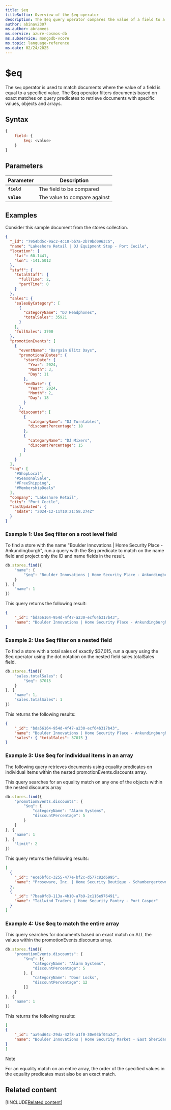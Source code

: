 ```yaml
---
title: $eq
titleSuffix: Overview of the $eq operator
description: The $eq query operator compares the value of a field to a specified value
author: abinav2307
ms.author: abramees
ms.service: azure-cosmos-db
ms.subservice: mongodb-vcore
ms.topic: language-reference
ms.date: 02/24/2025
---
```


# $eq

The `$eq` operator is used to match documents where the value of a field is equal to a specified value. The $eq operator filters documents based on exact matches on query predicates to retrieve documents with specific values, objects and arrays.

## Syntax

```javascript
{
    field: {
        $eq: <value>
    }
}
```

## Parameters

| Parameter | Description |
| --- | --- |
| **`field`** | The field to be compared|
| **`value`** | The value to compare against|

## Examples

Consider this sample document from the stores collection.

```json
{
  "_id": "7954bd5c-9ac2-4c10-bb7a-2b79bd0963c5",
  "name": "Lakeshore Retail | DJ Equipment Stop - Port Cecile",
  "location": {
    "lat": 60.1441,
    "lon": -141.5012
  },
  "staff": {
    "totalStaff": {
      "fullTime": 2,
      "partTime": 0
    }
  },
  "sales": {
    "salesByCategory": [
      {
        "categoryName": "DJ Headphones",
        "totalSales": 35921
      }
    ],
    "fullSales": 3700
  },
  "promotionEvents": [
    {
      "eventName": "Bargain Blitz Days",
      "promotionalDates": {
        "startDate": {
          "Year": 2024,
          "Month": 3,
          "Day": 11
        },
        "endDate": {
          "Year": 2024,
          "Month": 2,
          "Day": 18
        }
      },
      "discounts": [
        {
          "categoryName": "DJ Turntables",
          "discountPercentage": 18
        },
        {
          "categoryName": "DJ Mixers",
          "discountPercentage": 15
        }
      ]
    }
  ],
  "tag": [
    "#ShopLocal",
    "#SeasonalSale",
    "#FreeShipping",
    "#MembershipDeals"
  ],
  "company": "Lakeshore Retail",
  "city": "Port Cecile",
  "lastUpdated": {
    "$date": "2024-12-11T10:21:58.274Z"
  }
}
```

### Example 1: Use $eq filter on a root level field

To find a store with the name "Boulder Innovations | Home Security Place - Ankundingburgh", run a query with the $eq predicate to match on the name field and project only the ID and name fields in the result.

```javascript
db.stores.find({
    "name": {
        "$eq": "Boulder Innovations | Home Security Place - Ankundingburgh"
    }
}, {
    "name": 1
})
```

This query returns the following result:

```json
{
    "_id": "bda56164-954d-4f47-a230-ecf64b317b43",
    "name": "Boulder Innovations | Home Security Place - Ankundingburgh"
}
```

### Example 2: Use $eq filter on a nested field

To find a store with a total sales of exactly $37,015, run a query using the $eq operator using the dot notation on the nested field sales.totalSales field.

```javascript
db.stores.find({
    "sales.totalSales": {
        "$eq": 37015
    }
}, {
    "name": 1,
    "sales.totalSales": 1
})
```

This returns the following results:
```json
{
    "_id": "bda56164-954d-4f47-a230-ecf64b317b43",
    "name": "Boulder Innovations | Home Security Place - Ankundingburgh",
    "sales": { "totalSales": 37015 }
}
```

### Example 3: Use $eq for individual items in an array

The following query retrieves documents using equality predicates on individual items within the nested promotionEvents.discounts array. 

This query searches for an equality match on any one of the objects within the nested discounts array

```javascript
db.stores.find({
    "promotionEvents.discounts": {
        "$eq": {
            "categoryName": "Alarm Systems",
            "discountPercentage": 5
        }
    }
}, {
    "name": 1
}, {
    "limit": 2
})
```

This query returns the following results:
```json
[
  {
    "_id": "ece5bf6c-3255-477e-bf2c-d577c82d6995",
    "name": "Proseware, Inc. | Home Security Boutique - Schambergertown"
  },
  {
    "_id": "7baa8fd8-113a-4b10-a7b9-2c116e976491",
    "name": "Tailwind Traders | Home Security Pantry - Port Casper"
  }
]
```

### Example 4: Use $eq to match the entire array

This query searches for documents based on exact match on ALL the values within the promotionEvents.discounts array.

```javascript
db.stores.find({
    "promotionEvents.discounts": {
        "$eq": [{
            "categoryName": "Alarm Systems",
            "discountPercentage": 5
        }, {
            "categoryName": "Door Locks",
            "discountPercentage": 12
        }]
    }
}, {
    "name": 1
})
```

This returns the following results:

```json
[
{
    "_id": "aa9ad64c-29da-42f8-a1f0-30e03bf04a2d",
    "name": "Boulder Innovations | Home Security Market - East Sheridanborough"
}
]
```

> [!NOTE]
> For an equality match on an entire array, the order of the specified values in the equality predicates must also be an exact match.

## Related content

[!INCLUDE[Related content](../includes/related-content.md)]

